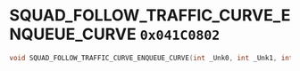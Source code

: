 # SQUAD_FOLLOW_TRAFFIC_CURVE_ENQUEUE_CURVE `0x041C0802`

```cpp
void SQUAD_FOLLOW_TRAFFIC_CURVE_ENQUEUE_CURVE(int _Unk0, int _Unk1, int _Unk2, int _Unk3);
```